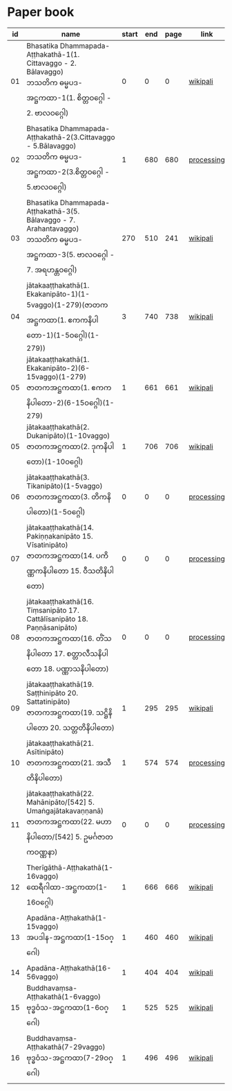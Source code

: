 # Paper book

|id|name|start|end|page|link|assigness|
|-|-|-|-|-|-|-|
|01|Bhasatika Dhammapada-Aṭṭhakathā-1(1. Cittavaggo - 2. Bālavaggo)<br>ဘသတိက ဓမ္မပဒ-အဋ္ဌကထာ-1(1. စိတ္တဝဂ္ဂေါ - 2. ဗာလဝဂ္ဂေါ)|0|0|0|[wikipali](https://www-hk.wikipali.org/app/article/index.php?view=chapter&book=122&par=38&channal=6d8338f0-8cfe-4e04-80b9-52802a2495d0&display=sent&mode=edit&direction=col&language=my)
|02|Bhasatika Dhammapada-Aṭṭhakathā-2(3.Cittavaggo - 5.Bālavaggo)<br>ဘသတိက ဓမ္မပဒ-အဋ္ဌကထာ-2(3.စိတ္တဝဂ္ဂေါ - 5.ဗာလဝဂ္ဂေါ)|1|680|680|[processing](https://www-hk.wikipali.org/app/article/index.php?view=chapter&book=122&par=851&channal=6d8338f0-8cfe-4e04-80b9-52802a2495d0&display=sent&mode=edit&direction=col&language=my)
|03|Bhasatika Dhammapada-Aṭṭhakathā-3(5. Bālavaggo - 7. Arahantavaggo)<br>ဘသတိက ဓမ္မပဒ-အဋ္ဌကထာ-3(5. ဗာလဝဂ္ဂေါ - 7. အရဟန္တဝဂ္ဂေါ)|270|510|241|[wikipali](https://www-hk.wikipali.org/app/article/index.php?view=chapter&book=122&par=1559&channal=6d8338f0-8cfe-4e04-80b9-52802a2495d0&display=sent&mode=edit&direction=col&language=my)
|04|jātakaaṭṭhakathā(1. Ekakanipāto-1)(1-5vaggo)(1-279)(ဇာတကအဋ္ဌကထာ(1. ဧကကနိပါတော-1)(1-5ဝဂ္ဂေါ)(1-279))|3|740|738|[wikipali](https://www-hk.wikipali.org/app/article/index.php?view=chapter&book=110&par=5&channal=6d8338f0-8cfe-4e04-80b9-52802a2495d0&display=sent&mode=edit&direction=col&language=my)|
|05|jātakaaṭṭhakathā(1. Ekakanipāto-2)(6-15vaggo)(1-279)<br>ဇာတကအဋ္ဌကထာ(1. ဧကကနိပါတော-2)(6-15ဝဂ္ဂေါ)(1-279)|1|661|661|[wikipali](https://www-hk.wikipali.org/app/article/index.php?view=chapter&book=110&par=1715&channal=6d8338f0-8cfe-4e04-80b9-52802a2495d0&display=sent&mode=edit&direction=col&language=my)|
|05|jātakaaṭṭhakathā(2. Dukanipāto)(1-10vaggo)<br>ဇာတကအဋ္ဌကထာ(2. ဒုကနိပါတော)(1-10ဝဂ္ဂေါ)|1|706|706|[wikipali](https://www-hk.wikipali.org/app/article/index.php?view=chapter&book=111&par=7&channal=657db2c1-d837-4de1-9247-bf3157db5192&display=sent&mode=edit&direction=col&language=my)|
|06|jātakaaṭṭhakathā(3. Tikanipāto)(1-5vaggo)<br>ဇာတကအဋ္ဌကထာ(3. တိကနိပါတော)(1-5ဝဂ္ဂေါ)|0|0|0|[processing](https://www-hk.wikipali.org/app/article/index.php?view=chapter&book=111&par=1781&channal=657db2c1-d837-4de1-9247-bf3157db5192&display=sent&mode=edit&direction=col&language=my)|
|07|jātakaaṭṭhakathā(14. Pakiṇṇakanipāto 15. Vīsatinipāto)<br>ဇာတကအဋ္ဌကထာ(14. ပကိဏ္ဏကနိပါတော 15. ဝီသတိနိပါတော)|0|0|0|[processing](https://www-hk.wikipali.org/app/article/index.php?view=chapter&book=113&par=2569&channal=9e4355fa-243b-4288-b194-d67f8d6db75e&display=sent&mode=edit&direction=col&language=my)|
|08|jātakaaṭṭhakathā(16. Tiṃsanipāto 17. Cattālīsanipāto 18. Paṇṇāsanipāto)<br>ဇာတကအဋ္ဌကထာ(16. တိံသနိပါတော 17. စတ္တာလီသနိပါတော 18. ပဏ္ဏာသနိပါတော)|0|0|0|[processing](https://www-hk.wikipali.org/app/article/index.php?view=chapter&book=113&par=5315&channal=657db2c1-d837-4de1-9247-bf3157db5192&display=sent&mode=edit&direction=col&language=my)|
|09|jātakaaṭṭhakathā(19. Saṭṭhinipāto 20. Sattatinipāto)<br>ဇာတကအဋ္ဌကထာ(19. သဋ္ဌိနိပါတော 20. သတ္တတိနိပါတော)|1|295|295|[wikipali](https://www-hk.wikipali.org/app/article/index.php?view=chapter&book=114&par=2636&channal=df765edf-cb60-4015-a3ca-974ceb83ae79&display=sent&mode=edit&direction=col&language=my)|
|10|jātakaaṭṭhakathā(21. Asītinipāto)<br>ဇာတကအဋ္ဌကထာ(21. အသီတိနိပါတော)|1|574|574|[processing](https://www-hk.wikipali.org/app/article/index.php?view=chapter&book=114&par=2993&channal=df765edf-cb60-4015-a3ca-974ceb83ae79&display=sent&mode=edit&direction=col&language=my)|
|11|jātakaaṭṭhakathā(22. Mahānipāto/[542] 5. Umaṅgajātakavaṇṇanā)<br>ဇာတကအဋ္ဌကထာ(22. မဟာနိပါတော/[542] 5. ဥမင်္ဂဇာတကဝဏ္ဏနာ)|0|0|0|[processing](https://www-hk.wikipali.org/app/article/index.php?view=chapter&book=115&par=2333&channal=a73e1d78-9666-4cb2-b909-f235aa3362e5&display=sent&mode=edit&direction=col&language=my)|
|12|Therīgāthā-Aṭṭhakathā(1-16vaggo)<br>ထေရီဂါထာ-အဋ္ဌကထာ(1-16ဝဂ္ဂေါ)|1|666|666|[wikipali](https://www-hk.wikipali.org/app/article/index.php?view=chapter&book=106&par=5&channal=288d7230-cb51-4df9-a721-9dd300fc3bbf&display=sent&mode=edit&direction=col&language=my)|
|13|Apadāna-Aṭṭhakathā(1-15vaggo)<br>အပဒါန-အဋ္ဌကထာ(1-15ဝဂ္ဂေါ)|1|460|460|[wikipali](https://www-hk.wikipali.org/app/article/index.php?view=chapter&book=107&par=2148&channal=676d5f91-adcc-4518-9bc1-c8f27001dbe3&display=sent&mode=edit&direction=col&language=my)|
|14|Apadāna-Aṭṭhakathā(16-56vaggo)|1|404|404|[wikipali](https://www-hk.wikipali.org/app/article/index.php?view=chapter&book=107&par=2148&channal=676d5f91-adcc-4518-9bc1-c8f27001dbe3&display=sent&mode=edit&direction=col&language=my)|
|15|Buddhavaṃsa-Aṭṭhakathā(1-6vaggo)<br>ဗုဒ္ဓဝံသ-အဋ္ဌကထာ(1-6ဝဂ္ဂေါ)|1|525|525|[wikipali](https://www-hk.wikipali.org/app/article/index.php?view=chapter&book=108&par=4&channal=9e4355fa-243b-4288-b194-d67f8d6db75e&display=sent&mode=edit&direction=col&language=my)|
|16|Buddhavaṃsa-Aṭṭhakathā(7-29vaggo)<br>ဗုဒ္ဓဝံသ-အဋ္ဌကထာ(7-29ဝဂ္ဂေါ)|1|496|496|[wikipali](https://www-hk.wikipali.org/app/article/index.php?view=chapter&book=108&par=2081&channal=9e4355fa-243b-4288-b194-d67f8d6db75e&display=sent&mode=edit&direction=col&language=my)|

